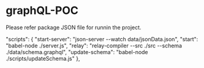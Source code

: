 # graphQL-POC
 
Please refer package JSON file for runnin the project.

"scripts": {
    "start-server": "json-server --watch data/jsonData.json",
    "start": "babel-node ./server.js",
    "relay": "relay-compiler --src ./src --schema ./data/schema.graphql",
    "update-schema": "babel-node ./scripts/updateSchema.js"
  },